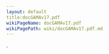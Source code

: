 ```yaml
---
layout: default
title:docGAMAv17.pdf
wikiPageName: docGAMAv17.pdf
wikiPagePath: wiki/docGAMAv17.pdf.md
---
```

.
